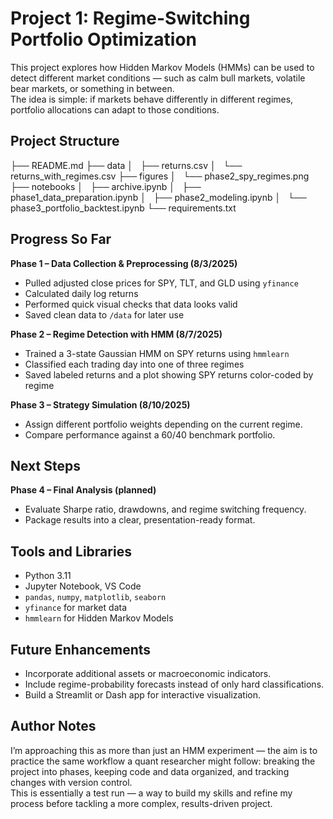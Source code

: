 # Project 1: Regime-Switching Portfolio Optimization

This project explores how Hidden Markov Models (HMMs) can be used to detect different market conditions — such as calm bull markets, volatile bear markets, or something in between.  
The idea is simple: if markets behave differently in different regimes, portfolio allocations can adapt to those conditions.

## Project Structure

├── README.md
├── data
│   ├── returns.csv
│   └── returns_with_regimes.csv
├── figures
│   └── phase2_spy_regimes.png
├── notebooks
│   ├── archive.ipynb
│   ├── phase1_data_preparation.ipynb
│   ├── phase2_modeling.ipynb
│   └── phase3_portfolio_backtest.ipynb
└── requirements.txt

## Progress So Far

**Phase 1 – Data Collection & Preprocessing (8/3/2025)**
- Pulled adjusted close prices for SPY, TLT, and GLD using `yfinance`
- Calculated daily log returns
- Performed quick visual checks that data looks valid
- Saved clean data to `/data` for later use

**Phase 2 – Regime Detection with HMM (8/7/2025)**
- Trained a 3-state Gaussian HMM on SPY returns using `hmmlearn`
- Classified each trading day into one of three regimes
- Saved labeled returns and a plot showing SPY returns color-coded by regime

**Phase 3 – Strategy Simulation (8/10/2025)**  
- Assign different portfolio weights depending on the current regime.  
- Compare performance against a 60/40 benchmark portfolio.  

## Next Steps

**Phase 4 – Final Analysis (planned)**  
- Evaluate Sharpe ratio, drawdowns, and regime switching frequency.  
- Package results into a clear, presentation-ready format.

## Tools and Libraries

- Python 3.11  
- Jupyter Notebook, VS Code  
- `pandas`, `numpy`, `matplotlib`, `seaborn`  
- `yfinance` for market data  
- `hmmlearn` for Hidden Markov Models  

## Future Enhancements
- Incorporate additional assets or macroeconomic indicators.
- Include regime-probability forecasts instead of only hard classifications.
- Build a Streamlit or Dash app for interactive visualization.

## Author Notes
I’m approaching this as more than just an HMM experiment — the aim is to practice the same workflow a quant researcher might follow: breaking the project into phases, keeping code and data organized, and tracking changes with version control.  
This is essentially a test run — a way to build my skills and refine my process before tackling a more complex, results-driven project.